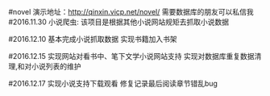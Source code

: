 #novel
演示地址：http://qinxin.vicp.net/novel/
需要数据库的朋友可以私信我
#2016.11.30
小说爬虫:
该项目是根据其他小说网站规矩去抓取小说数据

#2016.12.10
基本完成小说抓取数据
实现书籍加入书架

#2016.12.15
实现网站对看书中、笔下文学小说网站支持
实现对数据库重复数据清理,和对小说列表的维护

#2016.12.17
实现小说支持下载观看
修复记录最后阅读章节错乱bug